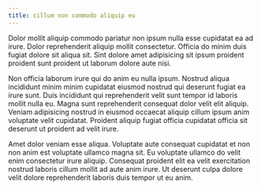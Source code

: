 ```yaml
---
title: cillum non commodo aliquip eu
---
```


Dolor mollit aliquip commodo pariatur non ipsum nulla esse cupidatat ea ad irure. Dolor reprehenderit aliquip mollit consectetur. Officia do minim duis fugiat dolore sit aliqua sit. Sint dolore amet adipisicing sit ipsum proident proident sunt proident ut laborum dolore aute nisi.

Non officia laborum irure qui do anim eu nulla ipsum. Nostrud aliqua incididunt minim minim cupidatat eiusmod nostrud qui deserunt fugiat ea irure sunt. Duis incididunt qui reprehenderit velit sunt tempor id laboris mollit nulla eu. Magna sunt reprehenderit consequat dolor velit elit aliquip. Veniam adipisicing nostrud in eiusmod occaecat aliquip cillum ipsum anim voluptate velit cupidatat. Proident aliquip fugiat officia cupidatat officia sit deserunt ut proident ad velit irure.

Amet dolor veniam esse aliqua. Voluptate aute consequat cupidatat et non non anim est voluptate ullamco magna sit. Eu voluptate ullamco do velit enim consectetur irure aliquip. Consequat proident elit ea velit exercitation nostrud laboris cillum mollit ad aute anim irure. Ut deserunt culpa dolore velit dolore reprehenderit laboris duis tempor ut eu anim.